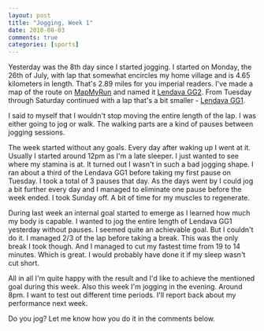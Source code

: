 ```yaml
---
layout: post
title: "Jogging, Week 1"
date: 2010-08-03
comments: true
categories: [sports]
---
```


Yesterday was the 8th day since I started jogging. I started on Monday, the 26th of July, with lap that somewhat encircles my home village and is 4.65 kilometers in length. That's 2.89 miles for you imperial readers. I've made a map of the route on [MapMyRun][mmr] and named it [Lendava GG2][mmr-gg2]. From Tuesday through Saturday continued with a lap that's a bit smaller - [Lendava GG1][mmr-gg1].

I said to myself that I wouldn't stop moving the entire length of the lap. I was either going to jog or walk. The walking parts are a kind of pauses between jogging sessions.

The week started without any goals. Every day after waking up I went at it. Usually I started around 12pm as I'm a late sleeper. I just wanted to see where my stamina is at. It turned out I wasn't in such a bad jogging shape. I ran about a third of the Lendava GG1 before taking my first pause on Tuesday. I took a total of 3 pauses that day. As the days went by I could jog a bit further every day and I managed to eliminate one pause before the week ended. I took Sunday off. A bit of time for my muscles to regenerate.

During last week an internal goal started to emerge as I learned how much my body is capable. I wanted to jog the entire length of Lendava GG1 yesterday without pauses. I seemed quite an achievable goal. But I couldn't do it. I managed 2/3 of the lap before taking a break. This was the only break I took though. And I managed to cut my fastest time from 19 to 14 minutes. Which is great. I would probably have done it if my sleep wasn't cut short.

All in all I'm quite happy with the result and I'd like to achieve the mentioned goal during this week. Also this week I'm jogging in the evening. Around 8pm. I want to test out different time periods. I'll report back about my performance next week.

Do you jog? Let me know how you do it in the comments below.

[mmr]: https://www.mapmyrun.com/
[mmr-gg1]: https://www.mapmyrun.com/si/lendava/lendava-gg1-route-20599526
[mmr-gg2]: https://www.mapmyrun.com/si/lendava/lendava-gg2-route-20076662
